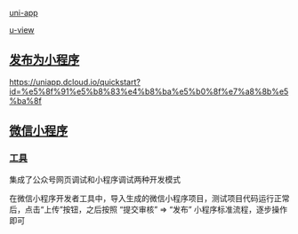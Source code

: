 [uni-app](https://uniapp.dcloud.io/)

[u-view](https://www.uviewui.com/components/install.html)

## [发布为小程序](https://uniapp.dcloud.io/quickstart?id=%e8%bf%90%e8%a1%8c%e3%80%81%e5%8f%91%e5%b8%83uni-app)
https://uniapp.dcloud.io/quickstart?id=%e5%8f%91%e5%b8%83%e4%b8%ba%e5%b0%8f%e7%a8%8b%e5%ba%8f

## [微信小程序](https://developers.weixin.qq.com/doc/)
### [工具](https://developers.weixin.qq.com/miniprogram/dev/devtools/devtools.html)
集成了公众号网页调试和小程序调试两种开发模式

在微信小程序开发者工具中，导入生成的微信小程序项目，测试项目代码运行正常后，点击“上传”按钮，之后按照 “提交审核” => “发布” 小程序标准流程，逐步操作即可